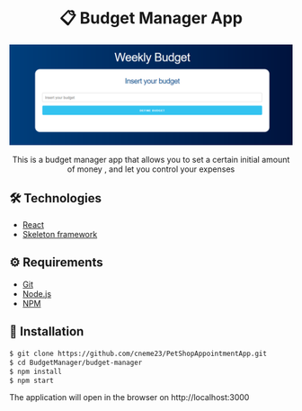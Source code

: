 
# <div align="center">📋 Budget Manager App</div>

<a href="https://epic-nobel-6e19d0.netlify.app/">
<img src="./main.png"/>
                             </a>
<p align="center">This is a budget manager app that allows you to set a certain initial amount of money , and let you control your expenses </p>

## 🛠️ Technologies

<ul>
  <li><a href="https://reactjs.org/">React</a></li>
  <li><a href="https://skeleton-framework.github.io/">Skeleton framework</a></li>
</ul>

## ⚙️ Requirements

<ul>
  <li><a href="https://git-scm.com/">Git</a></li>
  <li><a href="https://nodejs.org/en/">Node.js</a></li>
  <li><a href="https://www.npmjs.com/">NPM</a></li>
</ul>

## 🚀 Installation

```
$ git clone https://github.com/cneme23/PetShopAppointmentApp.git
$ cd BudgetManager/budget-manager
$ npm install
$ npm start
```

The application will open in the browser on http://localhost:3000
